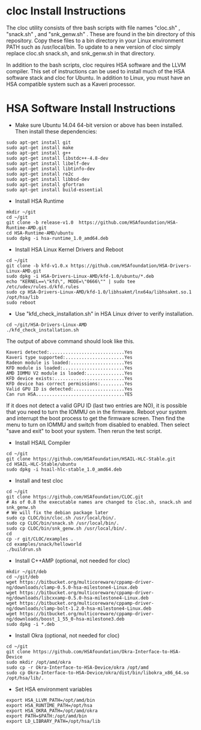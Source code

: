 cloc Install Instructions
=========================

The cloc utility consists of thre bash scripts with file names "cloc.sh" ,  "snack.sh" , and "snk_genw.sh" . These are found in the bin directory of this repository. Copy these files to a bin directory in your Linux environment PATH such as /usr/local/bin.  To update to a new version of cloc simply replace cloc.sh snack.sh,  and snk_genw.sh in that directory.

In addition to the bash scripts, cloc requires HSA software and the LLVM compiler. This set of instructions can be used to install much of the HSA software stack and cloc for Ubuntu.  In addition to Linux, you must have an HSA compatible system such as a Kaveri processor. 


HSA Software Install Instructions
=================================


- Make sure Ubuntu 14.04 64-bit version or above has been installed.  Then install these dependencies:
```
sudo apt-get install git
sudo apt-get install make
sudo apt-get install g++
sudo apt-get install libstdc++-4.8-dev
sudo apt-get install libelf-dev
sudo apt-get install libtinfo-dev
sudo apt-get install re2c
sudo apt-get install libbsd-dev
sudo apt-get install gfortran
sudo apt-get install build-essential 
```


- Install HSA Runtime
```
mkdir ~/git
cd ~/git
git clone -b release-v1.0  https://github.com/HSAfoundation/HSA-Runtime-AMD.git
cd HSA-Runtime-AMD/ubuntu
sudo dpkg -i hsa-runtime_1.0_amd64.deb
```


- Install HSA Linux Kernel Drivers and Reboot
```
cd ~/git
git clone -b kfd-v1.0.x https://github.com/HSAfoundation/HSA-Drivers-Linux-AMD.git
sudo dpkg -i HSA-Drivers-Linux-AMD/kfd-1.0/ubuntu/*.deb
echo "KERNEL==\"kfd\", MODE=\"0666\"" | sudo tee /etc/udev/rules.d/kfd.rules
sudo cp HSA-Drivers-Linux-AMD/kfd-1.0/libhsakmt/lnx64a/libhsakmt.so.1 /opt/hsa/lib
sudo reboot
```


- Use "kfd_check_installation.sh" in HSA Linux driver to verify installation.
``` 
cd ~/git/HSA-Drivers-Linux-AMD
./kfd_check_installation.sh
``` 

The output of above command should look like this.

```
Kaveri detected:............................Yes
Kaveri type supported:......................Yes
Radeon module is loaded:....................Yes
KFD module is loaded:.......................Yes
AMD IOMMU V2 module is loaded:..............Yes
KFD device exists:..........................Yes
KFD device has correct permissions:.........Yes
Valid GPU ID is detected:...................Yes
Can run HSA.................................YES
```

If it does not detect a valid GPU ID (last two entries are NO), it is possible that you need to turn the IOMMU on in the firmware.  Reboot your system and interrupt the boot process to get the firmware screen. Then find the menu to turn on IOMMU and switch from disabled to enabled.  Then select "save and exit" to boot your system.  Then rerun the test script.


- Install HSAIL Compiler
```
cd ~/git
git clone https://github.com/HSAfoundation/HSAIL-HLC-Stable.git
cd HSAIL-HLC-Stable/ubuntu
sudo dpkg -i hsail-hlc-stable_1.0_amd64.deb
```


- Install and test cloc
```
cd ~/git
git clone https://github.com/HSAfoundation/CLOC.git
# As of 0.8 the executable names are changed to cloc.sh, snack.sh and snk_genw.sh
# We will fix the debian package later
sudo cp CLOC/bin/cloc.sh /usr/local/bin/.
sudo cp CLOC/bin/snack.sh /usr/local/bin/.
sudo cp CLOC/bin/snk_genw.sh /usr/local/bin/.
cd 
cp -r git/CLOC/examples .
cd examples/snack/helloworld
./buildrun.sh
```


- Install C++AMP (optional, not needed for cloc)
```
mkdir ~/git/deb
cd ~/git/deb
wget https://bitbucket.org/multicoreware/cppamp-driver-ng/downloads/clamp-0.5.0-hsa-milestone4-Linux.deb
wget https://bitbucket.org/multicoreware/cppamp-driver-ng/downloads/libcxxamp-0.5.0-hsa-milestone4-Linux.deb
wget https://bitbucket.org/multicoreware/cppamp-driver-ng/downloads/clamp-bolt-1.2.0-hsa-milestone4-Linux.deb
wget https://bitbucket.org/multicoreware/cppamp-driver-ng/downloads/boost_1_55_0-hsa-milestone3.deb
sudo dpkg -i *.deb
```


- Install Okra (optional, not needed for cloc)
```
cd ~/git
git clone https://github.com/HSAfoundation/Okra-Interface-to-HSA-Device
sudo mkdir /opt/amd/okra
sudo cp -r Okra-Interface-to-HSA-Device/okra /opt/amd
sudo cp Okra-Interface-to-HSA-Device/okra/dist/bin/libokra_x86_64.so /opt/hsa/lib/.
```


- Set HSA environment variables
```
export HSA_LLVM_PATH=/opt/amd/bin
export HSA_RUNTIME_PATH=/opt/hsa
export HSA_OKRA_PATH=/opt/amd/okra
export PATH=$PATH:/opt/amd/bin
export LD_LIBRARY_PATH=/opt/hsa/lib
```
